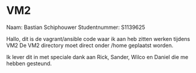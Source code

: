 # VM2
Naam: Bastian Schiphouwer
Studentnummer: S1139625

Hallo, dit is de vagrant/ansible code waar ik aan heb zitten werken tijdens VM2
De VM2 directory moet direct onder /home geplaatst worden.

Ik lever dit in met speciale dank aan Rick, Sander, Wilco en Daniel die me hebben gesteund.
